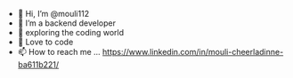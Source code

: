 - 👋 Hi, I’m @mouli112
- 👀 I’m a backend developer
- 🌱 exploring the coding world
- 💞️ Love to code 
- 📫 How to reach me ... https://www.linkedin.com/in/mouli-cheerladinne-ba611b221/

